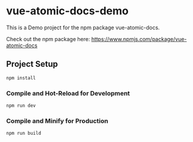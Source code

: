 # vue-atomic-docs-demo

This is a Demo project for the npm package vue-atomic-docs.

Check out the npm package here: https://www.npmjs.com/package/vue-atomic-docs

## Project Setup

```sh
npm install
```

### Compile and Hot-Reload for Development

```sh
npm run dev
```

### Compile and Minify for Production

```sh
npm run build
```

